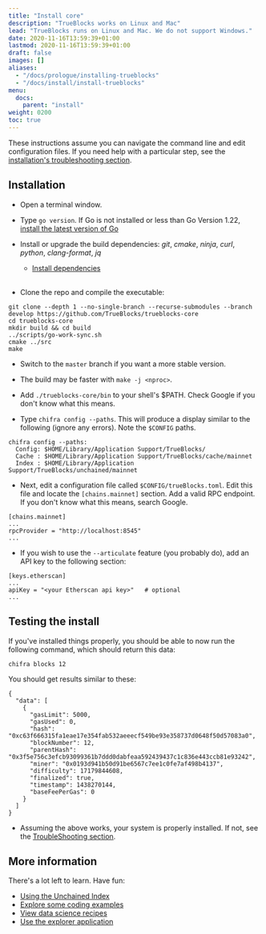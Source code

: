 ```yaml
---
title: "Install core"
description: "TrueBlocks works on Linux and Mac"
lead: "TrueBlocks runs on Linux and Mac. We do not support Windows."
date: 2020-11-16T13:59:39+01:00
lastmod: 2020-11-16T13:59:39+01:00
draft: false
images: []
aliases:
  - "/docs/prologue/installing-trueblocks"
  - "/docs/install/install-trueblocks"
menu:
  docs:
    parent: "install"
weight: 0200
toc: true
---
```


<!-- markdownlint-disable MD041 MD033 -->

These instructions assume you can navigate the command line and edit configuration files.
If you need help with a particular step, see the [installation's troubleshooting section](/docs/install/install-troubleshooting).

## Installation

- Open a terminal window.

- Type `go version`. If Go is not installed or less than Go Version 1.22, [install the latest version of Go](https://go.dev/doc/install)

- Install or upgrade the build dependencies: _git_, _cmake_, _ninja_, _curl_, _python_, _clang-format_, _jq_

  - [Install dependencies](https://trueblocks.io/docs/install/install-troubleshooting/#installing-build-tools)
<br><br>
- Clone the repo and compile the executable:

```shell
git clone --depth 1 --no-single-branch --recurse-submodules --branch develop https://github.com/TrueBlocks/trueblocks-core
cd trueblocks-core
mkdir build && cd build
../scripts/go-work-sync.sh
cmake ../src
make
```

- Switch to the `master` branch if you want a more stable version.

- The build may be faster with `make -j <nproc>`.

- Add `./trueblocks-core/bin` to your shell's $PATH. Check Google if you don't know what this means.

- Type `chifra config --paths`. This will produce a display similar to the following (ignore any errors). Note the `$CONFIG` paths.

```[shell]
chifra config --paths:
  Config: $HOME/Library/Application Support/TrueBlocks/
  Cache : $HOME/Library/Application Support/TrueBlocks/cache/mainnet
  Index : $HOME/Library/Application Support/TrueBlocks/unchained/mainnet
```

- Next, edit a configuration file called `$CONFIG/trueBlocks.toml`. Edit this file and locate the `[chains.mainnet]` section. Add a valid RPC endpoint. If you don't know what this means, search Google.

```[shell]
[chains.mainnet]
...
rpcProvider = "http://localhost:8545"
...
```

- If you wish to use the `--articulate` feature (you probably do), add an API key to the following section:

```[shell]
[keys.etherscan]
...
apiKey = "<your Etherscan api key>"   # optional
...
```

## Testing the install

If you've installed things properly, you should be able to now run the following command, which should return this data:

```[shell]
chifra blocks 12
```

You should get results similar to these:

```[shell]
{
  "data": [
    {
      "gasLimit": 5000,
      "gasUsed": 0,
      "hash": "0xc63f666315fa1eae17e354fab532aeeecf549be93e358737d0648f50d57083a0",
      "blockNumber": 12,
      "parentHash": "0x3f5e756c3efcb93099361b7ddd0dabfeaa592439437c1c836e443ccb81e93242",
      "miner": "0x0193d941b50d91be6567c7ee1c0fe7af498b4137",
      "difficulty": 17179844608,
      "finalized": true,
      "timestamp": 1438270144,
      "baseFeePerGas": 0
    }
  ]
}
```

- Assuming the above works, your system is properly installed. If not, see the [TroubleShooting section](/docs/install/install-troubleshooting).

## More information

There's a lot left to learn. Have fun:

- [Using the Unchained Index](/docs/install/build-unchained-index/)
- [Explore some coding examples](https://github.com/TrueBlocks/trueblocks-examples)
- [View data science recipes](/tags/tutorials/)
- [Use the explorer application](/docs/install/install-explorer/)
